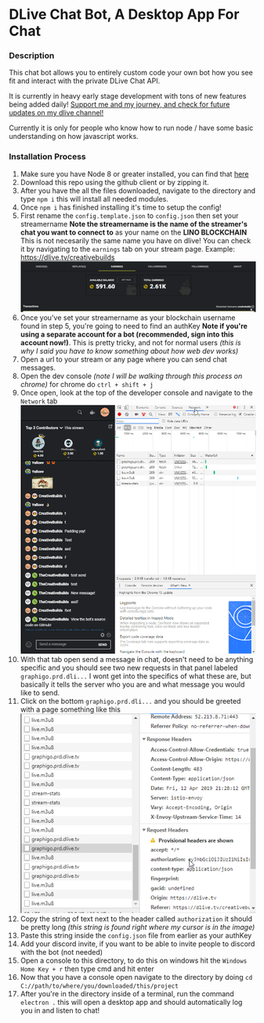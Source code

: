 # DLive Chat Bot, A Desktop App For Chat

### Description

This chat bot allows you to entirely custom code your own bot how you see fit and interact with the private DLive Chat API.

It is currently in heavy early stage development with tons of new features being added daily! [Support me and my journey, and check for future updates on my dlive channel!](https://dlive.tv/creativebuilds)

Currently it is only for people who know how to run node / have some basic understanding on how javascript works.

### Installation Process

1.  Make sure you have Node 8 or greater installed, you can find that [here](https://nodejs.org/en/download/)
2.  Download this repo using the github client or by zipping it.
3.  After you have the all the files downloaded, navigate to the directory and type `npm i` this will install all needed modules.
4.  Once `npm i` has finished installing it's time to setup the config!
5.  First rename the `config.template.json` to `config.json` then set your streamername **Note the streamername is the name of the streamer's chat you want to connect to** as your name on the **LINO BLOCKCHAIN** This is not necesarily the same name you have on dlive! You can check it by navigating to the `earnings` tab on your stream page. Example: https://dlive.tv/creativebuilds ![Blockchain username found in bottom right](./readmefiles/blockchainusername.png)
6.  Once you've set your streamername as your blockchain username found in step 5, you're going to need to find an authKey **Note if you're using a separate account for a bot (recommended, sign into this account now!)**. This is pretty tricky, and not for normal users _(this is why I said you have to know something about how web dev works)_
7.  Open a url to your stream or any page where you can send chat messages.
8.  Open the dev console _(note I will be walking through this process on chrome)_ for chrome do `ctrl + shift + j`
9.  Once open, look at the top of the developer console and navigate to the `Network` tab ![Dev console](./readmefiles/networktab.png)
10. With that tab open send a message in chat, doesn't need to be anything specific and you should see two new requests in that panel labeled `graphigo.prd.dli...` I wont get into the specifics of what these are, but basically it tells the server who you are and what message you would like to send.
11. Click on the bottom `graphigo.prd.dli...` and you should be greeted with a page something like this ![Graph Response](./readmefiles/graph.png)
12. Copy the string of text next to the header called `authorization` it should be pretty long _(this string is found right where my cursor is in the image)_
13. Paste this string inside the `config.json` file from earlier as your authKey
14. Add your discord invite, if you want to be able to invite people to discord with the bot (not needed)
15. Open a console to this directory, to do this on windows hit the `Windows Home Key + r` then type cmd and hit enter
16. Now that you have a console open navigate to the directory by doing `cd C://path/to/where/you/downloaded/this/project`
17. After you're in the directory inside of a terminal, run the command `electron .` this will open a desktop app and should automatically log you in and listen to chat!
